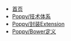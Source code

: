 - [首页](README.md)
- [Poppy/技术体系](技术体系.md)
- [Poppy/封装Extension](封装Extension.md)
- [Poppy/Bower定义](Bower定义.md)